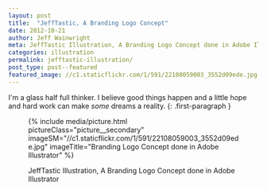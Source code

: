 ```yaml
---
layout: post
title:  "JeffTastic, A Branding Logo Concept"
date: 2012-10-21
author: Jeff Wainwright
meta: JeffTastic Illustration, A Branding Logo Concept done in Adobe Illustrator
categories: illustration
permalink: jefftastic-illustration/
post_type: post--featured
featured_image: //c1.staticflickr.com/1/591/22108059003_3552d09ede.jpg
---
```


I'm a glass half full thinker. I believe good things happen and a little hope and hard work can make _some_ dreams a reality.
{: .first-paragraph }

<figure class="figure figure--full">
{% include media/picture.html pictureClass="picture__secondary" imageSM="//c1.staticflickr.com/1/591/22108059003_3552d09ede.jpg" imageTitle="Branding Logo Concept done in Adobe Illustrator" %}
	<figcaption class="figure__caption">
		<p>JeffTastic Illustration, A Branding Logo Concept done in Adobe Illustrator</p>
	</figcaption>
</figure>